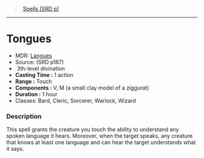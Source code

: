 ﻿---
!SpellItem
Family: SpellVO
Level: 3
Type: divination
CastingTime: 1 action
Range: Touch
Components: V, M (a small clay model of a ziggurat)
Duration: 1 hour
Classes: Bard, Cleric, Sorcerer, Warlock, Wizard
Id: spells_vo.md#tongues
ParentLink: spells_vo.md#spells-srd-p
Name: Tongues
ParentName: Spells (SRD p)
NameLevel: 1
AltName: '[Langues](hd_spells_langues.md)'
Source: (SRD p187)
Attributes:
  Name: Tongues
  Markdown: >+
    # <!--Name-->Tongues<!--/Name-->


    - MDR: <!--AltName-->[Langues](hd_spells_langues.md)<!--/AltName-->

    - Source: <!--Source-->(SRD p187)<!--/Source-->

    -  <!--Level-->3<!--/Level-->th-level <!--Type-->divination<!--/Type-->

    - **Casting Time :** <!--CastingTime-->1 action<!--/CastingTime-->

    - **Range :** <!--Range-->Touch<!--/Range-->

    - **Components :** <!--Components-->V, M (a small clay model of a ziggurat)<!--/Components-->

    - **Duration :** <!--Duration-->1 hour<!--/Duration-->

    - Classes: <!--Classes-->Bard, Cleric, Sorcerer, Warlock, Wizard<!--/Classes-->


    ### Description


    This spell grants the creature you touch the ability to understand any spoken language it hears. Moreover, when the target speaks, any creature that knows at least one language and can hear the target understands what it says.

  AltName: '[Langues](hd_spells_langues.md)'
  Source: (SRD p187)
  Level: 3
  Type: divination
  CastingTime: 1 action
  Range: Touch
  Components: V, M (a small clay model of a ziggurat)
  Duration: 1 hour
  Classes: Bard, Cleric, Sorcerer, Warlock, Wizard
AttributesDictionary: >+
  Name: Tongues

  Markdown: >+

    # <!--Name-->Tongues<!--/Name-->





    - MDR: <!--AltName-->[Langues](hd_spells_langues.md)<!--/AltName-->



    - Source: <!--Source-->(SRD p187)<!--/Source-->



    -  <!--Level-->3<!--/Level-->th-level <!--Type-->divination<!--/Type-->



    - **Casting Time :** <!--CastingTime-->1 action<!--/CastingTime-->



    - **Range :** <!--Range-->Touch<!--/Range-->



    - **Components :** <!--Components-->V, M (a small clay model of a ziggurat)<!--/Components-->



    - **Duration :** <!--Duration-->1 hour<!--/Duration-->



    - Classes: <!--Classes-->Bard, Cleric, Sorcerer, Warlock, Wizard<!--/Classes-->





    ### Description





    This spell grants the creature you touch the ability to understand any spoken language it hears. Moreover, when the target speaks, any creature that knows at least one language and can hear the target understands what it says.



  AltName: '[Langues](hd_spells_langues.md)'

  Source: (SRD p187)

  Level: 3

  Type: divination

  CastingTime: 1 action

  Range: Touch

  Components: V, M (a small clay model of a ziggurat)

  Duration: 1 hour

  Classes: Bard, Cleric, Sorcerer, Warlock, Wizard

---
> [Spells (SRD p)](srd_spells.md)

---

# Tongues

- MDR: [Langues](hd_spells_langues.md)
- Source: (SRD p187)
-  3th-level divination
- **Casting Time :** 1 action
- **Range :** Touch
- **Components :** V, M (a small clay model of a ziggurat)
- **Duration :** 1 hour
- Classes: Bard, Cleric, Sorcerer, Warlock, Wizard

### Description

This spell grants the creature you touch the ability to understand any spoken language it hears. Moreover, when the target speaks, any creature that knows at least one language and can hear the target understands what it says.

